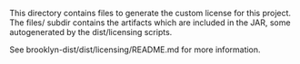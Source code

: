 
This directory contains files to generate the custom license for this project.
The files/ subdir contains the artifacts which are included in the JAR, some
autogenerated by the dist/licensing scripts.

See brooklyn-dist/dist/licensing/README.md for more information.

